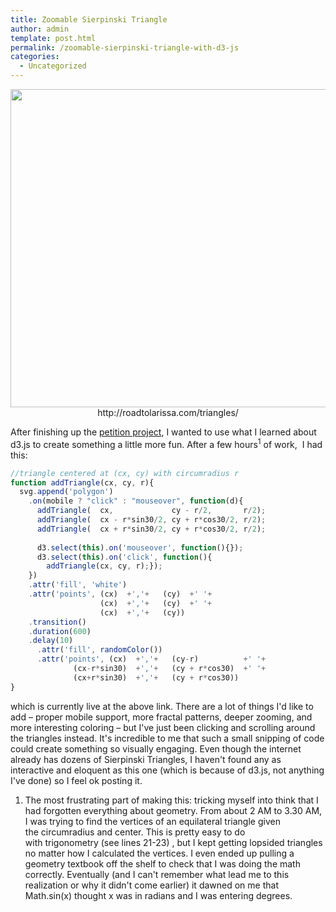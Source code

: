 ```yaml
---
title: Zoomable Sierpinski Triangle
author: admin
template: post.html
permalink: /zoomable-sierpinski-triangle-with-d3-js
categories:
  - Uncategorized
---
```

<p style="text-align: center;">
  <a href="http://roadtolarissa.com/triangles/"><img class="aligncenter size-large wp-image-168" title="triangle" src="http://www.roadtolarissa.com/wp-content/uploads/2012/12/triangle-1024x815.png" alt="" width="640" height="509" /></a>http://roadtolarissa.com/triangles/
</p>

After finishing up the <a href="http://www.roadtolarissa.com/interactive-visualization-of-white-house-petition-signatures/">petition project</a>, I wanted to use what I learned about d3.js to create something a little more fun. After a few hours<sup>1</sup> of work,  I had this:

```javascript
//triangle centered at (cx, cy) with circumradius r
function addTriangle(cx, cy, r){
  svg.append('polygon')
    .on(mobile ? "click" : "mouseover", function(d){
      addTriangle(  cx,             cy - r/2,       r/2);     
      addTriangle(  cx - r*sin30/2, cy + r*cos30/2, r/2);     
      addTriangle(  cx + r*sin30/2, cy + r*cos30/2, r/2);
      
      d3.select(this).on('mouseover', function(){});
      d3.select(this).on('click', function(){
        addTriangle(cx, cy, r);});
    })
    .attr('fill', 'white')
    .attr('points', (cx)  +','+   (cy)  +' '+ 
                    (cx)  +','+   (cy)  +' '+
                    (cx)  +','+   (cy))
    .transition()
    .duration(600)
    .delay(10)
      .attr('fill', randomColor())
      .attr('points', (cx)  +','+   (cy-r)          +' '+ 
              (cx-r*sin30)  +','+   (cy + r*cos30)  +' '+
              (cx+r*sin30)  +','+   (cy + r*cos30))
}
```

which is currently live at the above link. There are a lot of things I'd like to add &#8211; proper mobile support, more fractal patterns, deeper zooming, and more interesting coloring &#8211; but I've just been clicking and scrolling around the triangles instead. It's incredible to me that such a small snipping of code could create something so visually engaging. Even though the internet already has dozens of Sierpinski Triangles, I haven't found any as interactive and eloquent as this one (which is because of d3.js, not anything I've done) so I feel ok posting it.

1. The most frustrating part of making this: tricking myself into think that I had forgotten everything about geometry. From about 2 AM to 3.30 AM, I was trying to find the vertices of an equilateral triangle given the circumradius and center. This is pretty easy to do with trigonometry (see lines 21-23) , but I kept getting lopsided triangles no matter how I calculated the vertices. I even ended up pulling a geometry textbook off the shelf to check that I was doing the math correctly. Eventually (and I can't remember what lead me to this realization or why it didn't come earlier) it dawned on me that Math.sin(x) thought x was in radians and I was entering degrees.
